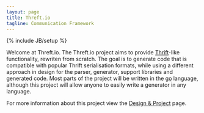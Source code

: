 ```yaml
---
layout: page
title: Threft.io
tagline: Communication Framework
---
```

{% include JB/setup %}

Welcome at Threft.io.
The Threft.io project aims to provide [Thrift](https://thrift.apache.org)-like functionality, rewriten from scratch. The goal is to generate code that is compatible with popular Thrift serialisation formats, while using a different approach in design for the parser, generator, support libraries and generated code. Most parts of the project will be written in the [go](https://golang.org) language, although this project will allow anyone to easily write a generator in any language.

For more information about this project view the <a href="/design-and-project.html" >Design &amp; Project</a> page.
